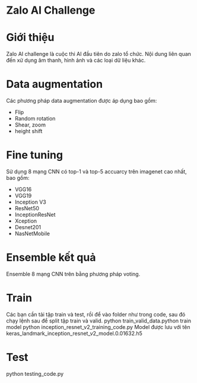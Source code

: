# Zalo AI Challenge
# Giới thiệu
Zalo AI challenge là cuộc thi AI đầu tiên do zalo tổ chức. Nội dung liên quan đến xử dụng âm thanh, hình ảnh và các loại dữ liệu khác. 
# Data augmentation
Các phương pháp data augmentation được áp dụng bao gồm:
* Flip
* Random rotation
* Shear, zoom
* height shift
# Fine tuning
Sử dụng 8 mạng CNN có top-1 và top-5 accuarcy trên imagenet cao nhất, bao gồm:
* VGG16
* VGG19
* Inception V3
* ResNet50
* InceptionResNet
* Xception
* Desnet201
* NasNetMobile
# Ensemble kết quả
Ensemble 8 mạng CNN trên bằng phương pháp voting.
# Train
Các bạn cần tải tập train và test, rồi để vào folder như trong code, sau đó chạy lệnh sau để split tập train và valid.
python train_valid_data.python
train model
python inception_resnet_v2_training_code.py
Model được lưu với tên keras_landmark_inception_resnet_v2_model.0.01632.h5
# Test
python testing_code.py
